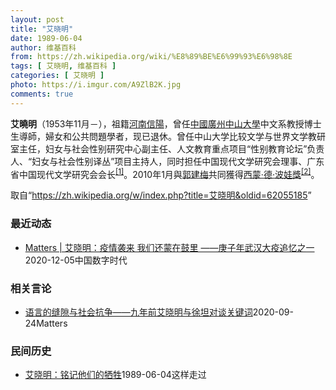```yaml
---
layout: post
title: "艾晓明"
date: 1989-06-04
author: 维基百科
from: https://zh.wikipedia.org/wiki/%E8%89%BE%E6%99%93%E6%98%8E
tags: [ 艾晓明, 维基百科 ]
categories: [ 艾晓明 ]
photo: https://i.imgur.com/A9ZlB2K.jpg
comments: true
---
```

<div class="mw-parser-output">
<p><b>艾曉明</b>（1953年11月<span class="useeditintro" title="Template:BLP editintro">－</span>），祖籍<a href="/wiki/%E6%B2%B3%E5%8D%97" class="mw-redirect" title="河南">河南</a><a href="/wiki/%E4%BF%A1%E9%99%BD" class="mw-redirect" title="信陽">信陽</a>，曾任<a href="/wiki/%E4%B8%AD%E5%8D%8E%E4%BA%BA%E6%B0%91%E5%85%B1%E5%92%8C%E5%9B%BD" title="中华人民共和国">中國</a><a href="/wiki/%E5%BB%A3%E5%B7%9E" class="mw-redirect" title="廣州">廣州</a><a href="/wiki/%E4%B8%AD%E5%B1%B1%E5%A4%A7%E5%AD%B8" class="mw-redirect" title="中山大學">中山大學</a>中文系教授博士生導師，婦女和公共問題學者，现已退休。曾任中山大学比较文学与世界文学教研室主任，妇女与社会性别研究中心副主任、人文教育重点项目“性别教育论坛”负责人、“妇女与社会性别译丛”项目主持人，同时担任中国现代文学研究会理事、广东省中国现代文学研究会会长<sup id="cite_ref-1" class="reference"><a href="#cite_note-1">[1]</a></sup>。2010年1月與<a href="/wiki/%E9%83%AD%E5%BB%BA%E6%A2%85" title="郭建梅">郭建梅</a>共同獲得<a href="/wiki/%E8%A5%BF%E8%92%99%C2%B7%E5%BE%B7%C2%B7%E6%B3%A2%E4%BC%8F%E5%A8%83%E5%A5%96" title="西蒙·德·波伏娃奖">西蒙·德·波娃獎</a><sup id="cite_ref-2" class="reference"><a href="#cite_note-2">[2]</a></sup>。
</p>
</div><noscript><img src="//zh.wikipedia.org/wiki/Special:CentralAutoLogin/start?type=1x1" alt="" title="" width="1" height="1" style="border: none; position: absolute;"></noscript>
<div class="printfooter">取自“<a dir="ltr" href="https://zh.wikipedia.org/w/index.php?title=艾晓明&amp;oldid=62055185">https://zh.wikipedia.org/w/index.php?title=艾晓明&amp;oldid=62055185</a>”</div><div id="recent-news"><h3>最近动态</h3><ul><li><a href="https://nodebe4.github.io/waimei/2020-12-05/Matters-%E8%89%BE%E6%99%93%E6%98%8E-%E7%96%AB%E6%83%85%E8%A2%AD%E6%9D%A5-%E6%88%91%E4%BB%AC%E8%BF%98%E8%92%99%E5%9C%A8%E9%BC%93%E9%87%8C-%E5%BA%9A%E5%AD%90%E5%B9%B4%E6%AD%A6%E6%B1%89%E5%A4%A7%E7%96%AB%E8%BF%BD%E5%BF%86%E4%B9%8B%E4%B8%80" title="Matters | 艾晓明：疫情袭来 我们还蒙在鼓里 ——庚子年武汉大疫追忆之一—— 写在前面： 今天是 12 月 5 日，昨天我整理出这篇长文，给朋友的公号投稿，因为我自己的公号早就被永久封禁...">Matters | 艾晓明：疫情袭来 我们还蒙在鼓里 ——庚子年武汉大疫追忆之一</a><time>2020-12-05</time><a class="tag">中国数字时代</a></li>
</ul></div><div id="open-opinion"><h3>相关言论</h3><ul><li><a href="https://nodebe4.github.io/opinion/2020-09-24/%E8%AF%AD%E8%A8%80%E7%9A%84%E7%BC%9D%E9%9A%99%E4%B8%8E%E7%A4%BE%E4%BC%9A%E6%8A%97%E4%BA%89-%E4%B9%9D%E5%B9%B4%E5%89%8D%E8%89%BE%E6%99%93%E6%98%8E%E4%B8%8E%E5%BE%90%E5%9D%A6%E5%AF%B9%E8%B0%88%E5%85%B3%E9%94%AE%E8%AF%8D/" title="艾曉明">语言的缝隙与社会抗争——九年前艾晓明与徐坦对谈关键词</a><time>2020-09-24</time><a class="tag">Matters</a></li>
</ul></div><div id="mjls-record"><h3>民间历史</h3><ul><li><a href="https://nodebe4.github.io/mjlsh/1989-06-04/%E8%89%BE%E6%99%93%E6%98%8E-%E9%93%AD%E8%AE%B0%E4%BB%96%E4%BB%AC%E7%9A%84%E7%89%BA%E7%89%B2/" title="艾晓明">艾晓明：铭记他们的牺牲</a><time>1989-06-04</time><a class="tag">这样走过</a></li>
</ul></div>